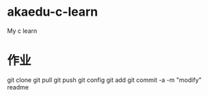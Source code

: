 akaedu-c-learn
==============

My c learn
# 作业
git clone 
git pull
git push
git config
git add
git commit -a -m "modify" readme
